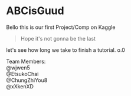 # ABCisGuud

Bello this is our first Project/Comp on Kaggle  

> Hope it's not gonna be the last

let's see how long we take to finish a tutorial. o.0

Team Members:  
@wjwen5  
@EtsukoChai  
@ChungZhiYou8  
@xXkenXD  
